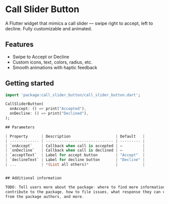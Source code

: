 <!-- 
This README describes the package. If you publish this package to pub.dev,
this README's contents appear on the landing page for your package.

For information about how to write a good package README, see the guide for
[writing package pages](https://dart.dev/tools/pub/writing-package-pages). 

For general information about developing packages, see the Dart guide for
[creating packages](https://dart.dev/guides/libraries/create-packages)
and the Flutter guide for
[developing packages and plugins](https://flutter.dev/to/develop-packages). 
-->
# Call Slider Button
A Flutter widget that mimics a call slider — swipe right to accept, left to decline. Fully customizable and animated.


## Features

- Swipe to Accept or Decline
- Custom icons, text, colors, radius, etc.
- Smooth animations with haptic feedback

## Getting started

```dart
import 'package:call_slider_button/call_slider_button.dart';

CallSliderButton(
  onAccept: () => print("Accepted"),
  onDecline: () => print("Declined"),
);

## Parameters

| Property      | Description                    | Default   |
| ------------- | ------------------------------ | --------- |
| `onAccept`    | Callback when call is accepted | —         |
| `onDecline`   | Callback when call is declined | —         |
| `acceptText`  | Label for accept button        | "Accept"  |
| `declineText` | Label for decline button       | "Decline" |
| ...           | *(List all others)*            |           |


## Additional information

TODO: Tell users more about the package: where to find more information, how to 
contribute to the package, how to file issues, what response they can expect 
from the package authors, and more.
